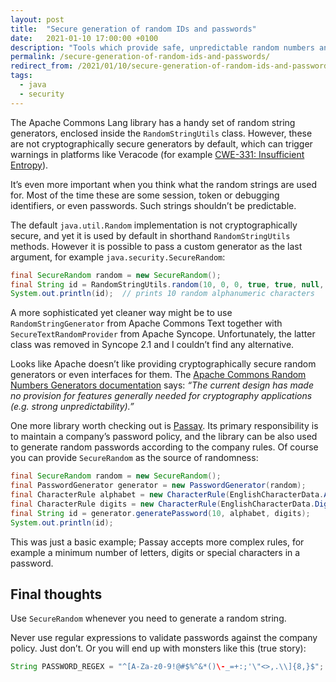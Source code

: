 ```yaml
---
layout: post
title:  "Secure generation of random IDs and passwords"
date:   2021-01-10 17:00:00 +0100
description: "Tools which provide safe, unpredictable random numbers and strings in your Java application: SecureRandom, Apache Commons and Passay."
permalink: /secure-generation-of-random-ids-and-passwords/
redirect_from: /2021/01/10/secure-generation-of-random-ids-and-passwords/
tags:
  - java
  - security
---
```


The Apache Commons Lang library has a handy set of random string generators, enclosed inside the `RandomStringUtils` class. However, these are not cryptographically secure generators by default, which can trigger warnings in platforms like Veracode (for example [CWE-331: Insufficient Entropy](https://cwe.mitre.org/data/definitions/331.html)).

It’s even more important when you think what the random strings are used for. Most of the time these are some session, token or debugging identifiers, or even passwords. Such strings shouldn’t be predictable.

The default `java.util.Random` implementation is not cryptographically secure, and yet it is used by default in shorthand `RandomStringUtils` methods. However it is possible to pass a custom generator as the last argument, for example `java.security.SecureRandom`:

```java
final SecureRandom random = new SecureRandom();
final String id = RandomStringUtils.random(10, 0, 0, true, true, null, random);
System.out.println(id);  // prints 10 random alphanumeric characters
```

A more sophisticated yet cleaner way might be to use `RandomStringGenerator` from Apache Commons Text together with `SecureTextRandomProvider` from Apache Syncope. Unfortunately, the latter class was removed in Syncope 2.1 and I couldn’t find any alternative.

Looks like Apache doesn’t like providing cryptographically secure random generators or even interfaces for them. The [Apache Commons Random Numbers Generators documentation](https://commons.apache.org/proper/commons-rng/) says: *“The current design has made no provision for features generally needed for cryptography applications (e.g. strong unpredictability).”*

One more library worth checking out is [Passay](http://www.passay.org/). Its primary responsibility is to maintain a company’s password policy, and the library can be also used to generate random passwords according to the company rules. Of course you can provide `SecureRandom` as the source of randomness:

```java
final SecureRandom random = new SecureRandom();
final PasswordGenerator generator = new PasswordGenerator(random);
final CharacterRule alphabet = new CharacterRule(EnglishCharacterData.Alphabetical);
final CharacterRule digits = new CharacterRule(EnglishCharacterData.Digit);
final String id = generator.generatePassword(10, alphabet, digits);
System.out.println(id);
```

This was just a basic example; Passay accepts more complex rules, for example a minimum number of letters, digits or special characters in a password.

## Final thoughts

Use `SecureRandom` whenever you need to generate a random string.

Never use regular expressions to validate passwords against the company policy. Just don’t. Or you will end up with monsters like this (true story):

```java
String PASSWORD_REGEX = "^[A-Za-z0-9!@#$%^&*()\-_=+:;'\"<>,.\\]{8,}$";
```
